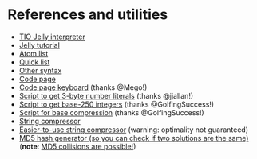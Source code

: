 # References and utilities

+ [TIO Jelly interpreter](https://tio.run/#jelly)
+ [Jelly tutorial](https://github.com/DennisMitchell/jelly/wiki/Tutorial)
+ [Atom list](https://github.com/DennisMitchell/jelly/wiki/Atoms)
+ [Quick list](https://github.com/DennisMitchell/jelly/wiki/Quicks)
+ [Other syntax](https://github.com/DennisMitchell/jelly/wiki/Syntax)
+ [Code page](https://github.com/DennisMitchell/jelly/wiki/Code-page)
+ [Code page keyboard](http://mego.github.io/CodePageKeyboard/) (thanks @Mego!)
+ [Script to get 3-byte number literals](https://tio.run/##y0rNyan8/z/e3NTg8ERrh0cNcx817j201eDI/kNbgayKo3uCtE9sT3U4tNWe6@GOZiNTg4e7uw/P8OLSNjOyAOppR@g5PBGuJR5IVyZDdHEd6XrUuOfhjnknlj/cueDQ1iP7////b2wENAkA) (thanks @jjallan!)
+ [Script to get base-250 integers](https://tio.run/##AUEAvv9qZWxsef//4biDMjUw4buLw5hK4oG3LDE4MsKkeeG7jOKBvuKAnOKAmWr///8xODQ0Njc0NDA3MzcwOTU1MTYxNQ) (thanks @GolfingSuccess!)
+ [Script for base compression](https://tio.run/##y0rNyan8///hjkXWD3fONFThCjzcfmhl5uEJj5rWqB5a53NoycMdrVC62cjU4OHu7sMzvB417nvUMOdRw8wsnUPrHu7cd2jJo8btOoYWRoeWVIK1Ptzdc3QPUNXDnc2Hlvz//19dXV1BQcGCC5mwsODStgASukDAZWhgYABUBAA) (thanks @GolfingSuccess!)
+ [String compressor](https://codegolf.stackexchange.com/a/70932/41024)
+ [Easier-to-use string compressor](https://codegolf.stackexchange.com/a/151721/41024) (warning: optimality not guaranteed)
+ [MD5 hash generator (so you can check if two solutions are the same)](http://passwordsgenerator.net/md5-hash-generator/) (**note**: [MD5 collisions are possible!](http://www.mscs.dal.ca/~selinger/md5collision/))
